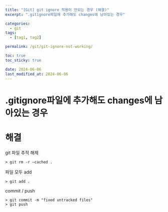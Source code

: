 ```yaml
---
title: "[Git] git ignore 적용이 안되는 경우 (해결)"
excerpt: ".gitignore파일에 추가해도 changes에 남아있는 경우"

categories:
  - git
tags:
  - [tag1, tag2]

permalink: /git/git-ignore-not-working/

toc: true
toc_sticky: true

date: 2024-06-06
last_modified_at: 2024-06-06
---
```


# .gitignore파일에 추가해도 changes에 남아있는 경우

# 해결
git 파일 추적 해제
```
> git rm -r —cached .
```

파일 모두 add
```
> git add .
```
commit / push
```
> git commit -m "fixed untracked files"
> git push
```